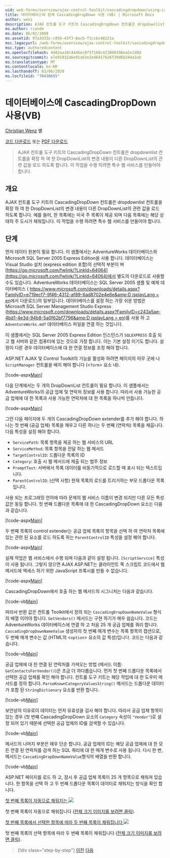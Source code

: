 ```yaml
---
uid: web-forms/overview/ajax-control-toolkit/cascadingdropdown/using-cascadingdropdown-with-a-database-vb
title: 데이터베이스와 함께 CascadingDropDown 사용 (VB) | Microsoft Docs
author: wenz
description: AJAX 컨트롤 도구 키트의 CascadingDropDown 컨트롤은 dropdownlist 컨트롤을 확장 하 여 한 DropDownList의 변경 내용이 anoth에 연결 된 값을 로드 하도록 합니다.
ms.author: riande
ms.date: 06/02/2008
ms.assetid: 97a3d33c-c856-43f3-8acb-f1ccbc48221a
msc.legacyurl: /web-forms/overview/ajax-control-toolkit/cascadingdropdown/using-cascadingdropdown-with-a-database-vb
msc.type: authoredcontent
ms.openlocfilehash: 4482aa18c4446ec8f5f160c423008398ea2e1d0d
ms.sourcegitcommit: e7e91932a6e91a63e2e46417626f39d6b244a3ab
ms.translationtype: MT
ms.contentlocale: ko-KR
ms.lasthandoff: 03/06/2020
ms.locfileid: "78430655"
---
```

# <a name="using-cascadingdropdown-with-a-database-vb"></a>데이터베이스에 CascadingDropDown 사용(VB)

[Christian Wenz](https://github.com/wenz) 별

[코드 다운로드](https://download.microsoft.com/download/9/0/7/907760b1-2c60-4f81-aeb6-ca416a573b0d/cascadingdropdown1.vb.zip) 또는 [PDF 다운로드](https://download.microsoft.com/download/2/d/c/2dc10e34-6983-41d4-9c08-f78f5387d32b/cascadingdropdown1VB.pdf)

> AJAX 컨트롤 도구 키트의 CascadingDropDown 컨트롤은 dropdownlist 컨트롤을 확장 하 여 한 DropDownList의 변경 내용이 다른 DropDownList의 관련 값을 로드 하도록 합니다. 이 작업을 수행 하려면 특수 웹 서비스를 만들어야 합니다.

## <a name="overview"></a>개요

AJAX 컨트롤 도구 키트의 CascadingDropDown 컨트롤은 dropdownlist 컨트롤을 확장 하 여 한 DropDownList의 변경 내용이 다른 DropDownList의 관련 값을 로드 하도록 합니다. 예를 들어, 한 목록에는 미국 주 목록이 제공 되며 다음 목록에는 해당 상태의 주 도시가 채워집니다. 이 작업을 수행 하려면 특수 웹 서비스를 만들어야 합니다.

## <a name="steps"></a>단계

먼저 데이터 원본이 필요 합니다. 이 샘플에서는 AdventureWorks 데이터베이스와 Microsoft SQL Server 2005 Express Edition을 사용 합니다. 데이터베이스는 Visual Studio 설치 (express edition 포함)의 선택적 부분이 며 [https://go.microsoft.com/fwlink/?LinkId=64064](https://go.microsoft.com/fwlink/?LinkId=64064)에서 별도의 다운로드로 사용할 수도 있습니다. AdventureWorks 데이터베이스는 SQL Server 2005 샘플 및 예제 데이터베이스 ( [https://www.microsoft.com/downloads/details.aspx?FamilyID=e719ecf7-9f46-4312-af89-6ad8702e4e6e&amp;D isplayLang = en](https://www.microsoft.com/downloads/details.aspx?FamilyID=e719ecf7-9f46-4312-af89-6ad8702e4e6e&amp;DisplayLang=en)에서 다운로드)의 일부입니다. 데이터베이스를 설정 하는 가장 쉬운 방법은 Microsoft SQL Server Management Studio Express ([https://www.microsoft.com/downloads/details.aspx?FamilyID=c243a5ae-4bd1-4e3d-94b8-5a0f62bf7796&amp;D isplayLang = en](https://www.microsoft.com/downloads/details.aspx?FamilyID=c243a5ae-4bd1-4e3d-94b8-5a0f62bf7796&amp;DisplayLang=en))를 사용 하 고 `AdventureWorks.mdf` 데이터베이스 파일을 연결 하는 것입니다.

이 샘플에서는 SQL Server 2005 Express Edition 인스턴스가 `SQLEXPRESS` 호출 되 고 웹 서버와 같은 컴퓨터에 있는 것으로 가정 합니다. 이는 기본 설정 이기도 합니다. 설정이 다른 경우 데이터베이스에 대 한 연결 정보를 조정 해야 합니다.

ASP.NET AJAX 및 Control Toolkit의 기능을 활성화 하려면 페이지의 아무 곳에 나 `ScriptManager` 컨트롤을 배치 해야 합니다 (&lt;`form`&gt; 요소 내).

[!code-aspx[Main](using-cascadingdropdown-with-a-database-vb/samples/sample1.aspx)]

다음 단계에서는 두 개의 DropDownList 컨트롤이 필요 합니다. 이 샘플에서는 AdventureWorks의 공급 업체 및 연락처 정보를 사용 합니다. 따라서 사용 가능한 공급 업체에 대 한 목록과 사용 가능한 연락처에 대 한 목록을 하나씩 만듭니다.

[!code-aspx[Main](using-cascadingdropdown-with-a-database-vb/samples/sample2.aspx)]

그런 다음 페이지에 두 개의 CascadingDropDown extender를 추가 해야 합니다. 하나는 첫 번째 (공급 업체) 목록을 채우고 다른 하나는 두 번째 (연락처) 목록을 채웁니다. 다음 특성을 설정 해야 합니다.

- `ServicePath`: 목록 항목을 제공 하는 웹 서비스의 URL
- `ServiceMethod`: 목록 항목을 전달 하는 웹 메서드
- `TargetControlID`: 드롭다운 목록의 ID
- `Category`: 호출 시 웹 메서드에 제출 되는 범주 정보
- `PromptText`: 서버에서 목록 데이터를 비동기적으로 로드할 때 표시 되는 텍스트입니다.
- `ParentControlID`: (선택 사항) 현재 목록의 로드를 트리거하는 부모 드롭다운 목록입니다.

사용 되는 프로그래밍 언어에 따라 문제의 웹 서비스 이름이 변경 되지만 다른 모든 특성 값은 동일 합니다. 첫 번째 드롭다운 목록에 대 한 CascadingDropDown 요소는 다음과 같습니다.

[!code-aspx[Main](using-cascadingdropdown-with-a-database-vb/samples/sample3.aspx)]

두 번째 목록의 control extender는 공급 업체 목록의 항목을 선택 하 여 연락처 목록에 있는 관련 된 요소를 로드 하도록 하는 `ParentControlID` 특성을 설정 해야 합니다.

[!code-aspx[Main](using-cascadingdropdown-with-a-database-vb/samples/sample4.aspx)]

실제 작업은 웹 서비스에서 수행 되며 다음과 같이 설정 됩니다. `[ScriptService]` 특성이 사용 됩니다. 그렇지 않으면 AJAX ASP.NET는 클라이언트 쪽 스크립트 코드에서 웹 메서드에 액세스 하기 위한 JavaScript 프록시를 만들 수 없습니다.

[!code-aspx[Main](using-cascadingdropdown-with-a-database-vb/samples/sample5.aspx)]

CascadingDropDown에서 호출 하는 웹 메서드의 시그니처는 다음과 같습니다.

[!code-vb[Main](using-cascadingdropdown-with-a-database-vb/samples/sample6.vb)]

따라서 반환 값은 컨트롤 Toolkit에서 정의 되는 `CascadingDropDownNameValue` 형식의 배열 이어야 합니다. `GetVendors()` 메서드는 구현 하기가 매우 쉽습니다. 코드는 AdventureWorks 데이터베이스에 연결 하 고 처음 25 개 공급 업체를 쿼리 합니다. `CascadingDropDownNameValue` 생성자의 첫 번째 매개 변수는 목록 항목의 캡션으로, 두 번째 매개 변수는 값 (HTML의 &lt;`option`&gt; 요소의 값 특성)입니다. 코드는 다음과 같습니다.

[!code-vb[Main](using-cascadingdropdown-with-a-database-vb/samples/sample7.vb)]

공급 업체에 대 한 연결 된 연락처를 가져오는 방법 (메서드 이름: `GetContactsForVendor()`)은 조금 더 까다롭습니다. 먼저 첫 번째 드롭다운 목록에서 선택한 공급 업체를 확인 해야 합니다. 컨트롤 도구 키트는 해당 작업에 대 한 도우미 메서드를 정의 합니다. `ParseKnownCategoryValuesString()` 메서드는 드롭다운 데이터가 포함 된 `StringDictionary` 요소를 반환 합니다.

[!code-vb[Main](using-cascadingdropdown-with-a-database-vb/samples/sample8.vb)]

보안상의 이유로이 데이터는 먼저 유효성을 검사 해야 합니다. 따라서 공급 업체 항목이 있는 경우 (첫 번째 CascadingDropDown 요소의 `Category` 속성이 `"Vendor"`)로 설정 되어 있기 때문에 선택한 공급 업체의 ID를 검색할 수 있습니다.

[!code-vb[Main](using-cascadingdropdown-with-a-database-vb/samples/sample9.vb)]

메서드의 나머지 부분은 매우 단순 합니다. 공급 업체의 ID는 해당 공급 업체에 대 한 모든 연결 된 연락처를 검색 하는 SQL 쿼리에 대 한 매개 변수로 사용 됩니다. 다시 한 번, 메서드는 `CascadingDropDownNameValue`형식의 배열을 반환 합니다.

[!code-vb[Main](using-cascadingdropdown-with-a-database-vb/samples/sample10.vb)]

ASP.NET 페이지를 로드 하 고, 잠시 후 공급 업체 목록이 25 개 항목으로 채워져 있습니다. 한 항목을 선택 하 고 두 번째 드롭다운 목록이 데이터로 채워지는 방식을 확인 합니다.

[첫 번째 목록이 자동으로 채워지는 ![](using-cascadingdropdown-with-a-database-vb/_static/image2.png)](using-cascadingdropdown-with-a-database-vb/_static/image1.png)

첫 번째 목록이 자동으로 채워집니다 ([전체 크기 이미지를 보려면 클릭](using-cascadingdropdown-with-a-database-vb/_static/image3.png)).

[첫 번째 목록에서 선택한 항목에 따라 두 번째 목록이 채워집니다 ![](using-cascadingdropdown-with-a-database-vb/_static/image5.png)](using-cascadingdropdown-with-a-database-vb/_static/image4.png)

첫 번째 목록의 선택 항목에 따라 두 번째 목록이 채워집니다 ([전체 크기 이미지를 보려면 클릭](using-cascadingdropdown-with-a-database-vb/_static/image6.png)).

> [!div class="step-by-step"]
> [이전](filling-a-list-using-cascadingdropdown-vb.md)
> [다음](presetting-list-entries-with-cascadingdropdown-vb.md)
